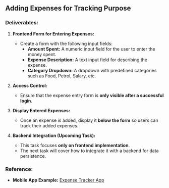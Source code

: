 ## Adding Expenses for Tracking Purpose

### Deliverables:

1) **Frontend Form for Entering Expenses:**
   - Create a form with the following input fields:
     - **Amount Spent:** A numeric input field for the user to enter the money spent.
     - **Expense Description:** A text input field for describing the expense.
     - **Category Dropdown:** A dropdown with predefined categories such as Food, Petrol, Salary, etc.

2) **Access Control:**
   - Ensure that the expense entry form is **only visible after a successful login**.

3) **Display Entered Expenses:**
   - Once an expense is added, display it **below the form** so users can track their added expenses.

4) **Backend Integration (Upcoming Task):**
   - This task focuses **only on frontend implementation**.
   - The next task will cover how to integrate it with a backend for data persistence.

### Reference:
- **Mobile App Example:** [Expense Tracker App](https://play.google.com/store/apps/details?id=com.seshadri.padmaja.expense)
